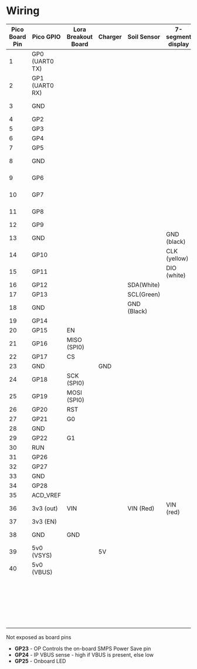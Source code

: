 # Wiring

| Pico Board Pin | Pico GPIO      | Lora Breakout Board | Charger | Soil Sensor | 7-segment display | L293D          | Solenoid   | 9v Battery   | Vibration sensor |
| -------------- | -------------- | ------------------- | ------- | ----------- | ----------------- | -------------- | ---------- | ------------ | ---------------- |
| 1              | GP0 (UART0 TX) |                     |         |             |                   |                |            |              |                  |
| 2              | GP1 (UART0 RX) |                     |         |             |                   |                |            |              |                  |
| 3              | GND            |                     |         |             |                   | Pin-4 (GND)    |            |              | Pin-1            |
| 4              | GP2            |                     |         |             |                   |                |            |              |                  |
| 5              | GP3            |                     |         |             |                   |                |            |              |                  |
| 6              | GP4            |                     |         |             |                   |                |            |              |                  |
| 7              | GP5            |                     |         |             |                   |                |            |              | Pin-2            |
| 8              | GND            |                     |         |             |                   | Pin-5 (GND)    |            |              |                  |
| 9              | GP6            |                     |         |             |                   | Pin-1 (Enable) |            |              |                  |
| 10             | GP7            |                     |         |             |                   | Pin-2 (In1)    |            |              |                  |
| 11             | GP8            |                     |         |             |                   | Pin-7 (In2)    |            |              |                  |
| 12             | GP9            |                     |         |             |                   |                |            |              |                  |
| 13             | GND            |                     |         |             | GND (black)       |                |            |              |                  |
| 14             | GP10           |                     |         |             | CLK (yellow)      |                |            |              |                  |
| 15             | GP11           |                     |         |             | DIO (white)       |                |            |              |                  |
| 16             | GP12           |                     |         | SDA(White)  |                   |                |            |              |                  |
| 17             | GP13           |                     |         | SCL(Green)  |                   |                |            |              |                  |
| 18             | GND            |                     |         | GND (Black) |                   |                |            |              |                  |
| 19             | GP14           |                     |         |             |                   |                |            |              |                  |
| 20             | GP15           | EN                  |         |             |                   |                |            |              |                  |
| 21             | GP16           | MISO (SPI0)         |         |             |                   |                |            |              |                  |
| 22             | GP17           | CS                  |         |             |                   |                |            |              |                  |
| 23             | GND            |                     | GND     |             |                   |                |            |              |                  |
| 24             | GP18           | SCK  (SPI0)         |         |             |                   |                |            |              |                  |
| 25             | GP19           | MOSI (SPI0)         |         |             |                   |                |            |              |                  |
| 26             | GP20           | RST                 |         |             |                   |                |            |              |                  |
| 27             | GP21           | G0                  |         |             |                   |                |            |              |                  |
| 28             | GND            |                     |         |             |                   |                |            |              |                  |
| 29             | GP22           | G1                  |         |             |                   |                |            |              |                  |
| 30             | RUN            |                     |         |             |                   |                |            |              |                  |
| 31             | GP26           |                     |         |             |                   |                |            |              |                  |
| 32             | GP27           |                     |         |             |                   |                |            |              |                  |
| 33             | GND            |                     |         |             |                   |                |            |              |                  |
| 34             | GP28           |                     |         |             |                   |                |            |              |                  |
| 35             | ACD_VREF       |                     |         |             |                   |                |            |              |                  |
| 36             | 3v3 (out)      | VIN                 |         | VIN (Red)   | VIN (red)         |                |            |              |                  |
| 37             | 3v3 (EN)       |                     |         |             |                   |                |            |              |                  |
| 38             | GND            | GND                 |         |             |                   | Pin-13 (GND)   |            | Neg terminal |                  |
| 39             | 5v0 (VSYS)     |                     | 5V      |             |                   | Pin-16 (VSS)   |            |              |                  |
| 40             | 5v0 (VBUS)     |                     |         |             |                   |                |            |              |                  |
|                |                |                     |         |             |                   | Pin-8 (VSmot)  |            | Pos terminal |                  |
|                |                |                     |         |             |                   | Pin-3 (Out1)   | Terminal A |              |                  |
|                |                |                     |         |             |                   | Pin-6 (Out2)   | Terminal B |              |                  |

Not exposed as board pins

* **GP23** - OP Controls the on-board SMPS Power Save pin
* **GP24** - IP VBUS sense - high if VBUS is present, else low
* **GP25** - Onboard LED
